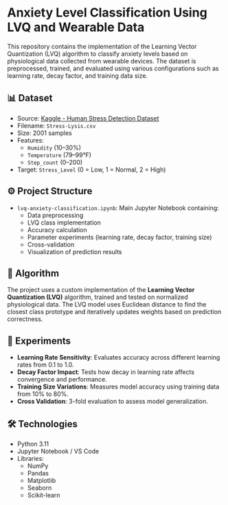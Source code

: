 # Anxiety Level Classification Using LVQ and Wearable Data

This repository contains the implementation of the Learning Vector Quantization (LVQ) algorithm to classify anxiety levels based on physiological data collected from wearable devices. The dataset is preprocessed, trained, and evaluated using various configurations such as learning rate, decay factor, and training data size.

## 📊 Dataset

- Source: [Kaggle - Human Stress Detection Dataset](https://www.kaggle.com/datasets/laavanya/stress-level-detection?resource=download)
- Filename: `Stress-Lysis.csv`
- Size: 2001 samples
- Features:
  - `Humidity` (10–30%)
  - `Temperature` (79–99°F)
  - `Step_count` (0–200)
- Target: `Stress_Level` (0 = Low, 1 = Normal, 2 = High)

## ⚙️ Project Structure

- `lvq-anxiety-classification.ipynb`: Main Jupyter Notebook containing:
  - Data preprocessing
  - LVQ class implementation
  - Accuracy calculation
  - Parameter experiments (learning rate, decay factor, training size)
  - Cross-validation
  - Visualization of prediction results

## 🧠 Algorithm

The project uses a custom implementation of the **Learning Vector Quantization (LVQ)** algorithm, trained and tested on normalized physiological data. The LVQ model uses Euclidean distance to find the closest class prototype and iteratively updates weights based on prediction correctness.

## 🧪 Experiments

- **Learning Rate Sensitivity**: Evaluates accuracy across different learning rates from 0.1 to 1.0.
- **Decay Factor Impact**: Tests how decay in learning rate affects convergence and performance.
- **Training Size Variations**: Measures model accuracy using training data from 10% to 80%.
- **Cross Validation**: 3-fold evaluation to assess model generalization.

## 🛠️ Technologies
- Python 3.11
- Jupyter Notebook / VS Code
- Libraries:
    - NumPy
    - Pandas
    - Matplotlib
    - Seaborn
    - Scikit-learn